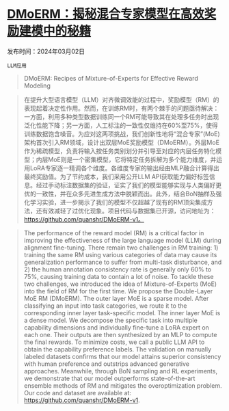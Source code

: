 # [DMoERM：揭秘混合专家模型在高效奖励建模中的秘籍](https://arxiv.org/abs/2403.01197)

发布时间：2024年03月02日

`LLM应用`

> DMoERM: Recipes of Mixture-of-Experts for Effective Reward Modeling

> 在提升大型语言模型（LLM）对齐微调效能的过程中，奖励模型（RM）的表现起着决定性作用。然而，在训练RM时，有两个棘手的问题亟待解决：一方面，利用多种类型数据训练同一个RM可能导致其在处理多任务时出现泛化性能下降；另一方面，人工标注的一致性仅维持在60%至75%，使得训练数据饱含噪音。为应对这两项挑战，我们创新性地将“混合专家”(MoE)架构首次引入RM领域，设计出双层MoE奖励模型（DMoERM）。外层MoE作为稀疏模型，负责将输入按任务类别划分并引导至对应的内层任务特化模型；内层MoE则是一个密集模型，它将特定任务拆解为多个能力维度，并运用LoRA专家逐一精调各个维度。各维度专家的输出经由MLP融合计算得出最终奖励值。为了节约成本，我们采用公开LLM API获取能力偏好标签信息。经过手动标注数据集的验证，证实了我们的模型能够实现与人类偏好更优的一致性，并在众多先进生成方法中脱颖而出。此外，结合BoN抽样及强化学习实验，进一步揭示了我们的模型不仅超越了现有的RM顶尖集成方法，还有效减轻了过优化现象。项目代码与数据集已开源，访问地址为：https://github.com/quanshr/DMoERM-v1。

> The performance of the reward model (RM) is a critical factor in improving the effectiveness of the large language model (LLM) during alignment fine-tuning. There remain two challenges in RM training: 1) training the same RM using various categories of data may cause its generalization performance to suffer from multi-task disturbance, and 2) the human annotation consistency rate is generally only $60\%$ to $75\%$, causing training data to contain a lot of noise. To tackle these two challenges, we introduced the idea of Mixture-of-Experts (MoE) into the field of RM for the first time. We propose the Double-Layer MoE RM (DMoERM). The outer layer MoE is a sparse model. After classifying an input into task categories, we route it to the corresponding inner layer task-specific model. The inner layer MoE is a dense model. We decompose the specific task into multiple capability dimensions and individually fine-tune a LoRA expert on each one. Their outputs are then synthesized by an MLP to compute the final rewards. To minimize costs, we call a public LLM API to obtain the capability preference labels. The validation on manually labeled datasets confirms that our model attains superior consistency with human preference and outstrips advanced generative approaches. Meanwhile, through BoN sampling and RL experiments, we demonstrate that our model outperforms state-of-the-art ensemble methods of RM and mitigates the overoptimization problem. Our code and dataset are available at: https://github.com/quanshr/DMoERM-v1.